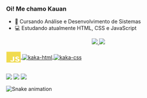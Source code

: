 ### Oi! Me chamo Kauan


- 📕 Cursando Análise e Desenvolvimento de Sistemas
- 💻 Estudando atualmente HTML, CSS e JavaScript


<div align="center">
  <a href="https://github.com/kkauans">
  <img height="180em" src="https://github-readme-stats.vercel.app/api?username=kkauans&show_icons=true&theme=dark&include_all_commits=true&count_private=true"/>
  <img height="180em" src="https://github-readme-stats.vercel.app/api/top-langs/?username=kkauans&layout=compact&langs_count=7&theme=dark"/>
</div>

<div style="display: inline_block"><br>
  <img align="center" alt="kaka-Js" height="30" width="40" src="https://raw.githubusercontent.com/devicons/devicon/master/icons/javascript/javascript-plain.svg">
  <img align="center" alt="kaka-html" height="30" width="40" src="https://cdn.jsdelivr.net/gh/devicons/devicon/icons/html5/html5-original.svg">
  <img align="center" alt="kaka-css" height="30" width="40" src="https://cdn.jsdelivr.net/gh/devicons/devicon/icons/css3/css3-original.svg">
  
</div>

   ##
   
   <div> 
  <a href="https://instagram.com/kkauands" target="_blank"><img src="https://img.shields.io/badge/-Instagram-%23E4405F?style=for-the-badge&logo=instagram&logoColor=white" target="_blank"></a>
  <a href = "mailto:kauansilva2001@outlook.com"><img src="https://img.shields.io/badge/Microsoft_Outlook-0078D4?style=for-the-badge&logo=microsoft-outlook&logoColor=white" target="_blank"></a>
  <a href="https://www.linkedin.com/in/kauan-silva-0622301a2/" target="_blank"><img src="https://img.shields.io/badge/-LinkedIn-%230077B5?style=for-the-badge&logo=linkedin&logoColor=white" target="_blank"></a> 
 
 ![Snake animation](https://github.com/kkauans/kkauans/blob/output/github-contribution-grid-snake.svg)
 
</div>
